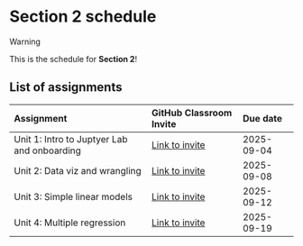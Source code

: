 # Section 2 schedule

> [!WARNING]  
> This is the schedule for **Section 2**!

## List of assignments

| **Assignment** | **GitHub Classroom Invite** | **Due date** |
|:--- |:--- |:--- |
| Unit 1: Intro to Juptyer Lab and onboarding | [Link to invite](https://classroom.github.com/a/LgcqjbwU) | 2025-09-04 |
| Unit 2: Data viz and wrangling | [Link to invite](https://classroom.github.com/a/dVvTghYT) | 2025-09-08 |
| Unit 3: Simple linear models | [Link to invite](https://classroom.github.com/a/RIMDQV0r) | 2025-09-12 |
| Unit 4: Multiple regression | [Link to invite](https://classroom.github.com/a/caga9diX) | 2025-09-19 |
<!-- start of comment
| Unit 5: Logistic regression | [Link to invite](https://classroom.github.com/a/cWH54wCL) | 2025-06-11 |
| Unit 6: Scikit-Learn API | [Link to invite](https://classroom.github.com/a/Mq0kbOwL) | 2025-06-20 |
| Unit 7: Virtual sampling | [Link to invite](https://classroom.github.com/a/3aeXgCQW) | 2025-06-25 |
| Unit 8: Bootstrap sampling and confidence intervals | [Link to invite](https://classroom.github.com/a/QL3YSCNW) | 2025-07-02 |
| Unit 9: Hypothesis testing | [Link to invite](https://classroom.github.com/a/CCDIN0jI) | 2025-07-09 |
| Unit 10: Inference for regression | [Link to invite](https://classroom.github.com/a/GY8INO5P) | 2025-07-16 | 
| Unit 11: Decision trees | [Link to invite](https://classroom.github.com/a/Tw51VOrp) | 2025-07-23 |
| Unit 12: Non-linear models | [Link to invite](https://classroom.github.com/a/g-MDwAPw) | 2025-07-30 |
| Unit 13: Evaluating model performance| [Link to invite](https://classroom.github.com/a/t9KEiAa9) | 2025-08-03 |
end of comment -->

